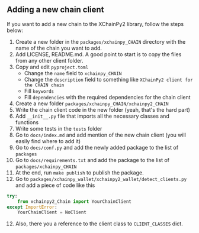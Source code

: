Adding a new chain client
--------------------------

If you want to add a new chain to the XChainPy2 library, follow the steps below:

1. Create a new folder in the `packages/xchainpy_CHAIN` directory with the name of the chain you want to add.
2. Add LICENSE, README.md. A good point to start is to copy the files from any other client folder.
3. Copy and edit `pyproject.toml`
    - Change the `name` field to `xchainpy_CHAIN`
    - Change the `description` field to something like `XChainPy2 client for the CHAIN chain`
    - Fill `keywords`
    - Fill `dependencies` with the required dependencies for the chain client
4. Create a new folder `packages/xchainpy_CHAIN/xchainpy2_CHAIN`
5. Write the chain client code in the new folder (yeah, that's the hard part)
6. Add `__init__.py` file that imports all the necessary classes and functions
7. Write some tests in the `tests` folder
8. Go to `docs/index.md` and add mention of the new chain client (you will easily find where to add it)
9. Go to `docs/conf.py` and add the newly added package to the list of `packages`
10. Go to `docs/requirements.txt` and add the package to the list of `packages/xchainpy_CHAIN`
11. At the end, run `make publish` to publish the package.
12. Go to `packages/xchainpy_wallet/xchainpy2_wallet/detect_clients.py` and add a piece of code like this

```python
try:
    from xchainpy2_Chain import YourChainClient
except ImportError:
    YourChainClient = NoClient
```

12. Also, there you a reference to the client class to `CLIENT_CLASSES` dict.
